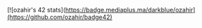 [![ozahir's 42 stats](https://badge.mediaplus.ma/darkblue/ozahir](https://github.com/ozahir/badge42)
